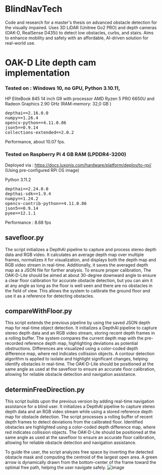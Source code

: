 # BlindNavTech
Code and research for a master's thesis on advanced obstacle detection for the visually impaired. Uses 3D LiDAR (Unitree Go2 PRO) and depth cameras (OAK-D, RealSense D435i) to detect low obstacles, curbs, and stairs. Aims to enhance mobility and safety with an affordable, AI-driven solution for real-world use.



# OAK-D Lite depth cam implementation

### Tested on :  Windows 10, no GPU,  Python 3.10.11,
HP EliteBook 845 14 inch G9 with processor AMD Ryzen 5 PRO 6650U and  Radeon Graphics 2.90 GHz (RAM-memory: 	32,0 GB )

<pre>
depthai==2.16.0.0
numpy==1.26.4
opencv-python==4.11.0.86
json5==0.9.14
collections-extended==2.0.2
</pre>



Performance, about 10.07 fps.

### Tested on Raspberry Pi 4 GB RAM (LPDDR4-3200)

Deployed via :  https://docs.luxonis.com/hardware/platform/deploy/to-rpi/ (Using pre-configured RPi OS image)

Python 3.11.2
<pre>
depthai==2.24.0.0
depthai-sdk==1.9.4
numpy==1.24.2
opencv-contrib-python==4.11.0.86
json5==0.9.14
pyee==12.1.1
</pre>
Performance :  8.68 fps


## savefloor.py
The script initializes a DepthAI pipeline to capture and process stereo depth data and RGB video. It calculates an average depth map over multiple frames, normalizes it for visualization, and displays both the depth map and RGB video stream in real-time. Additionally, it saves the averaged depth map as a JSON file for further analysis. To ensure proper calibration, The OAK-D-Lite should be aimed at about 30-degree downward angle to ensure a clear floor calibration for accurate obstacle detection, but you can aim it at any angle as long as the floor is well seen and there are no obstacles in the field of view. This allows the system to calibrate the ground floor and use it as a reference for detecting obstacles.

## compareWithFloor.py
This script extends the previous pipeline by using the saved JSON depth map for real-time object detection. It initializes a DepthAI pipeline to capture stereo depth data and an RGB video stream, storing recent depth frames in a rolling buffer. The system compares the current depth map with the pre-recorded reference depth map, highlighting deviations as potential obstructions. Differences are visualized using a color-coded depth difference map, where red indicates collission objects. A contour detection algorithm is applied to isolate and highlight significant changes, helping identify obstacles in real-time. The OAK-D-Lite should be positioned at the same angle as used at the savefloor to ensure an accurate floor calibration, allowing for reliable obstacle detection and navigation assistance.
 
## determinFreeDirection.py
This script builds upon the previous version by adding real-time navigation assistance for a blind user. It initializes a DepthAI pipeline to capture stereo depth data and an RGB video stream while using a stored reference depth map for obstacle detection. The script processes a rolling buffer of recent depth frames to detect deviations from the calibrated floor. Identified obstacles are highlighted using a color-coded depth difference map, where red indicates collission objects. The OAK-D-Lite should be positioned at the same angle as used at the savefloor to ensure an accurate floor calibration, allowing for reliable obstacle detection and navigation assistance.


To guide the user, the script analyzes free space by inverting the detected obstacle mask and computing the centroid of the largest open area. A green arrow is dynamically drawn from the bottom-center of the frame toward the optimal free path, helping the user navigate safely. 
![image](https://github.com/user-attachments/assets/af8f7baa-f68f-4e48-bd3d-ee57cea6369a)
